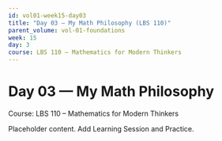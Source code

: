 ```yaml
---
id: vol01-week15-day03
title: "Day 03 — My Math Philosophy (LBS 110)"
parent_volume: vol-01-foundations
week: 15
day: 3
course: LBS 110 – Mathematics for Modern Thinkers
---
```


# Day 03 — My Math Philosophy
Course: LBS 110 – Mathematics for Modern Thinkers

Placeholder content. Add Learning Session and Practice.

